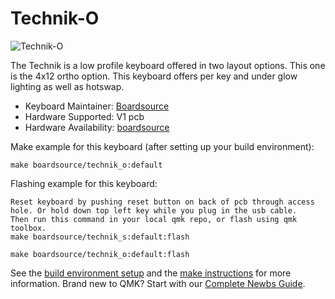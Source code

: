 # Technik-O

![Technik-O](https://imgur.com/F2VTqAs)

The Technik is a low profile keyboard offered in two layout options. This one is the 4x12 ortho option. This keyboard offers per key and under glow lighting as well as hotswap.

* Keyboard Maintainer: [Boardsource](https://github.com/boardsource)
* Hardware Supported: V1 pcb
* Hardware Availability: [boardsource](https://boardsource.xyz/store/5ffb9b01edd0447f8023fdb2)

Make example for this keyboard (after setting up your build environment):

    make boardsource/technik_o:default

Flashing example for this keyboard:

    Reset keyboard by pushing reset button on back of pcb through access hole. Or hold down top left key while you plug in the usb cable.
    Then run this command in your local qmk repo, or flash using qmk toolbox.
    make boardsource/technik_s:default:flash

    make boardsource/technik_o:default:flash

See the [build environment setup](https://docs.qmk.fm/#/getting_started_build_tools) and the [make instructions](https://docs.qmk.fm/#/getting_started_make_guide) for more information. Brand new to QMK? Start with our [Complete Newbs Guide](https://docs.qmk.fm/#/newbs).

